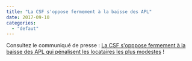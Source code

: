 ```yaml
---
title: "La CSF s'oppose fermement à la baisse des APL"
date: 2017-09-10
categories: 
  - "defaut"
---
```


Consultez le communiqué de presse : [La CSF s'opppose fermement à la baisse des APL qui pénalisent les locataires les plus modestes](http://www3.slc.asso.fr/wp-content/uploads/2017/09/CommuniquéCSFAPL201712.pdf) !
